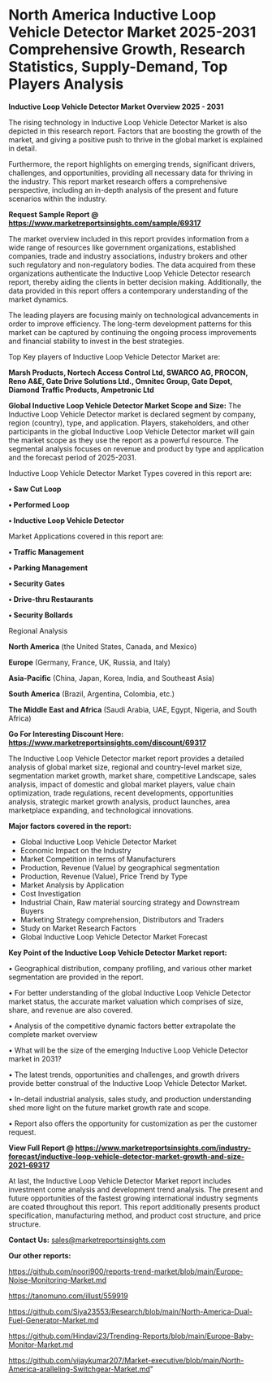 # North America Inductive Loop Vehicle Detector Market 2025-2031 Comprehensive Growth, Research Statistics, Supply-Demand,  Top Players Analysis

<Strong> Inductive Loop Vehicle Detector Market Overview 2025 - 2031</strong>

The rising technology in Inductive Loop Vehicle Detector Market is also depicted in this research report. Factors that are boosting the growth of the market, and giving a positive push to thrive in the global market is explained in detail.

Furthermore, the report highlights on emerging trends, significant drivers, challenges, and opportunities, providing all necessary data for thriving in the industry. This report market research offers a comprehensive perspective, including an in-depth analysis of the present and future scenarios within the industry.

<strong>Request Sample Report @ <a href=https://www.marketreportsinsights.com/sample/69317>https://www.marketreportsinsights.com/sample/69317</a></strong>

The market overview included in this report provides information from a wide range of resources like government organizations, established companies, trade and industry associations, industry brokers and other such regulatory and non-regulatory bodies. The data acquired from these organizations authenticate the Inductive Loop Vehicle Detector research report, thereby aiding the clients in better decision making. Additionally, the data provided in this report offers a contemporary understanding of the market dynamics.

The leading players are focusing mainly on technological advancements in order to improve efficiency. The long-term development patterns for this market can be captured by continuing the ongoing process improvements and financial stability to invest in the best strategies.

Top Key players of Inductive Loop Vehicle Detector Market are:

<strong>Marsh Products, Nortech Access Control Ltd, SWARCO AG, PROCON, Reno A&E, Gate Drive Solutions Ltd., Omnitec Group, Gate Depot, Diamond Traffic Products, Ampetronic Ltd</strong>

<strong><b>Global Inductive Loop Vehicle Detector Market Scope and Size:</b></strong>
The Inductive Loop Vehicle Detector market is declared segment by company, region (country), type, and application. Players, stakeholders, and other participants in the global Inductive Loop Vehicle Detector market will gain the market scope as they use the report as a powerful resource. The segmental analysis focuses on revenue and product by type and application and the forecast period of 2025-2031.

Inductive Loop Vehicle Detector Market Types covered in this report are:

<strong>• Saw Cut Loop

• Performed Loop

• Inductive Loop Vehicle Detector</strong>

Market Applications covered in this report are:

<strong>• Traffic Management

• Parking Management

• Security Gates

• Drive-thru Restaurants

• Security Bollards</strong> 

Regional Analysis

<strong>North America</strong> (the United States, Canada, and Mexico)

<strong>Europe</strong> (Germany, France, UK, Russia, and Italy)

<strong>Asia-Pacific</strong> (China, Japan, Korea, India, and Southeast Asia)

<strong>South America</strong> (Brazil, Argentina, Colombia, etc.)

<strong>The Middle East and Africa</strong> (Saudi Arabia, UAE, Egypt, Nigeria, and South Africa)

<strong>Go For Interesting Discount Here: <a href=https://www.marketreportsinsights.com/discount/69317>https://www.marketreportsinsights.com/discount/69317</a></strong>

The Inductive Loop Vehicle Detector market report provides a detailed analysis of global market size, regional and country-level market size, segmentation market growth, market share, competitive Landscape, sales analysis, impact of domestic and global market players, value chain optimization, trade regulations, recent developments, opportunities analysis, strategic market growth analysis, product launches, area marketplace expanding, and technological innovations.

<strong><b>Major factors covered in the report:</b></strong>
<ul>
  <li>Global Inductive Loop Vehicle Detector Market </li>
  <li>Economic Impact on the Industry</li>
  <li>Market Competition in terms of Manufacturers</li>
  <li>Production, Revenue (Value) by geographical segmentation</li>
  <li>Production, Revenue (Value), Price Trend by Type</li>
  <li>Market Analysis by Application</li>
  <li>Cost Investigation</li>
  <li>Industrial Chain, Raw material sourcing strategy and Downstream Buyers</li>
  <li>Marketing Strategy comprehension, Distributors and Traders</li>
  <li>Study on Market Research Factors</li>
  <li>Global Inductive Loop Vehicle Detector Market Forecast</li>
</ul>

<strong><b>Key Point of the Inductive Loop Vehicle Detector Market report:</b></strong>

• Geographical distribution, company profiling, and various other market segmentation are provided in the report.

• For better understanding of the global Inductive Loop Vehicle Detector market status, the accurate market valuation which comprises of size, share, and revenue are also covered.

• Analysis of the competitive dynamic factors better extrapolate the complete market overview

• What will be the size of the emerging Inductive Loop Vehicle Detector market in 2031?

• The latest trends, opportunities and challenges, and growth drivers provide better construal of the Inductive Loop Vehicle Detector Market.

• In-detail industrial analysis, sales study, and production understanding shed more light on the future market growth rate and scope.

• Report also offers the opportunity for customization as per the customer request.

<strong><b>View Full Report @ <a href=https://www.marketreportsinsights.com/industry-forecast/inductive-loop-vehicle-detector-market-growth-and-size-2021-69317>https://www.marketreportsinsights.com/industry-forecast/inductive-loop-vehicle-detector-market-growth-and-size-2021-69317</a></b></strong>


At last, the Inductive Loop Vehicle Detector Market report includes investment come analysis and development trend analysis. The present and future opportunities of the fastest growing international industry segments are coated throughout this report. This report additionally presents product specification, manufacturing method, and product cost structure, and price structure.

<strong>Contact Us:</strong>
sales@marketreportsinsights.com

<strong>Our other reports:</strong>

<a href=https://github.com/noori900/reports-trend-market/blob/main/Europe-Noise-Monitoring-Market.md>https://github.com/noori900/reports-trend-market/blob/main/Europe-Noise-Monitoring-Market.md</a>

<a href=https://tanomuno.com/illust/559919>https://tanomuno.com/illust/559919</a>

<a href=https://github.com/Siya23553/Research/blob/main/North-America-Dual-Fuel-Generator-Market.md>https://github.com/Siya23553/Research/blob/main/North-America-Dual-Fuel-Generator-Market.md</a>

<a href=https://github.com/Hindavi23/Trending-Reports/blob/main/Europe-Baby-Monitor-Market.md>https://github.com/Hindavi23/Trending-Reports/blob/main/Europe-Baby-Monitor-Market.md</a>

<a href=https://github.com/vijaykumar207/Market-executive/blob/main/North-America-aralleling-Switchgear-Market.md>https://github.com/vijaykumar207/Market-executive/blob/main/North-America-aralleling-Switchgear-Market.md</a>"
